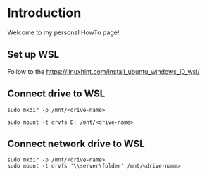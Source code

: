 # Introduction
Welcome to my personal HowTo page!
## Set up WSL
Follow to the https://linuxhint.com/install_ubuntu_windows_10_wsl/
## Connect drive to WSL
`sudo mkdir -p /mnt/<drive-name>`

`sudo mount -t drvfs D: /mnt/<drive-name>`
## Connect network drive to WSL
`sudo mkdir -p /mnt/<drive-name>`<br>
`sudo mount -t drvfs '\\server\folder' /mnt/<drive-name>`<br>
